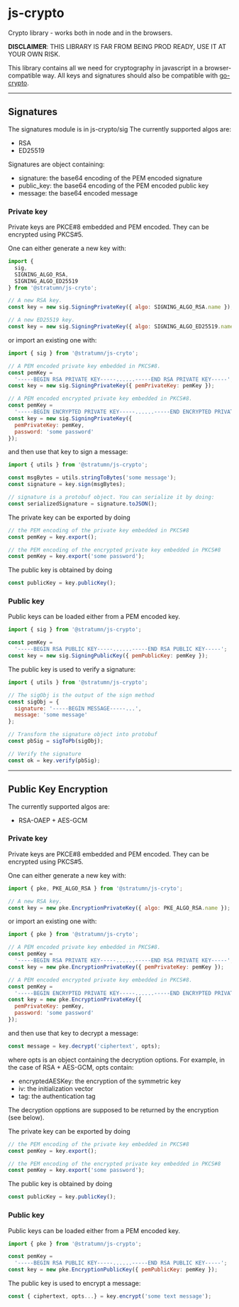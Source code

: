 # js-crypto

Crypto library - works both in node and in the browsers.

**DISCLAIMER**: THIS LIBRARY IS FAR FROM BEING PROD READY, USE IT AT YOUR OWN RISK.

This library contains all we need for cryptography in javascript in a browser-compatible way.
All keys and signatures should also be compatible with [go-crypto](https://github.com/stratumn/go-crypto).

---

## **Signatures**

The signatures module is in js-crypto/sig
The currently supported algos are:

- RSA
- ED25519

Signatures are object containing:

- signature: the base64 encoding of the PEM encoded signature
- public_key: the base64 encoding of the PEM encoded public key
- message: the base64 encoded message

### Private key

Private keys are PKCE#8 embedded and PEM encoded. They can be encrypted using PKCS#5.

One can either generate a new key with:

```javascript
import {
  sig,
  SIGNING_ALGO_RSA,
  SIGNING_ALGO_ED25519
} from '@stratumn/js-cryto';

// A new RSA key.
const key = new sig.SigningPrivateKey({ algo: SIGNING_ALGO_RSA.name });

// A new ED25519 key.
const key = new sig.SigningPrivateKey({ algo: SIGNING_ALGO_ED25519.name });
```

or import an existing one with:

```javascript
import { sig } from '@stratumn/js-cryto';

// A PEM encoded private key embedded in PKCS#8.
const pemKey =
  '-----BEGIN RSA PRIVATE KEY-----......-----END RSA PRIVATE KEY-----';
const key = new sig.SigningPrivateKey({ pemPrivateKey: pemKey });

// A PEM encoded encrypted private key embedded in PKCS#8.
const pemKey =
  '-----BEGIN ENCRYPTED PRIVATE KEY-----......-----END ENCRYPTED PRIVATE KEY-----';
const key = new sig.SigningPrivateKey({
  pemPrivateKey: pemKey,
  password: 'some password'
});
```

and then use that key to sign a message:

```javascript
import { utils } from '@stratumn/js-crypto';

const msgBytes = utils.stringToBytes('some message');
const signature = key.sign(msgBytes);

// signature is a protobuf object. You can serialize it by doing:
const serializedSignature = signature.toJSON();
```

The private key can be exported by doing

```javascript
// the PEM encoding of the private key embedded in PKCS#8
const pemKey = key.export();

// the PEM encoding of the encrypted private key embedded in PKCS#8
const pemKey = key.export('some password');
```

The public key is obtained by doing

```javascript
const publicKey = key.publicKey();
```

### Public key

Public keys can be loaded either from a PEM encoded key.

```javascript
import { sig } from '@stratumn/js-crypto';

const pemKey =
  '-----BEGIN RSA PUBLIC KEY-----......-----END RSA PUBLIC KEY-----';
const key = new sig.SigningPublicKey({ pemPublicKey: pemKey });
```

The public key is used to verify a signature:

```javascript
import { utils } from '@stratumn/js-crypto';

// The sigObj is the output of the sign method
const sigObj = {
  signature: '-----BEGIN MESSAGE-----...',
  message: 'some message'
};

// Transform the signature object into protobuf
const pbSig = sigToPb(sigObj);

// Verify the signature
const ok = key.verify(pbSig);
```

---

## **Public Key Encryption**

The currently supported algos are:

- RSA-OAEP + AES-GCM

### Private key

Private keys are PKCE#8 embedded and PEM encoded. They can be encrypted using PKCS#5.

One can either generate a new key with:

```javascript
import { pke, PKE_ALGO_RSA } from '@stratumn/js-cryto';

// A new RSA key.
const key = new pke.EncryptionPrivateKey({ algo: PKE_ALGO_RSA.name });
```

or import an existing one with:

```javascript
import { pke } from '@stratumn/js-cryto';

// A PEM encoded private key embedded in PKCS#8.
const pemKey =
  '-----BEGIN RSA PRIVATE KEY-----......-----END RSA PRIVATE KEY-----';
const key = new pke.EncryptionPrivateKey({ pemPrivateKey: pemKey });

// A PEM encoded encrypted private key embedded in PKCS#8.
const pemKey =
  '-----BEGIN ENCRYPTED PRIVATE KEY-----......-----END ENCRYPTED PRIVATE KEY-----';
const key = new pke.EncryptionPrivateKey({
  pemPrivateKey: pemKey,
  password: 'some password'
});
```

and then use that key to decrypt a message:

```javascript
const message = key.decrypt('ciphertext', opts);
```

where opts is an object containing the decryption options. For example, in the case of RSA + AES-GCM, opts contain:

- encryptedAESKey: the encryption of the symmetric key
- iv: the initialization vector
- tag: the authentication tag

The decryption opptions are supposed to be returned by the encryption (see below).

The private key can be exported by doing

```javascript
// the PEM encoding of the private key embedded in PKCS#8
const pemKey = key.export();

// the PEM encoding of the encrypted private key embedded in PKCS#8
const pemKey = key.export('some password');
```

The public key is obtained by doing

```javascript
const publicKey = key.publicKey();
```

### Public key

Public keys can be loaded either from a PEM encoded key.

```javascript
import { pke } from '@stratumn/js-crypto';

const pemKey =
  '-----BEGIN RSA PUBLIC KEY-----......-----END RSA PUBLIC KEY-----';
const key = new pke.EncryptionPublicKey({ pemPublicKey: pemKey });
```

The public key is used to encrypt a message:

```javascript
const { ciphertext, opts...} = key.encrypt('some text message');
```
